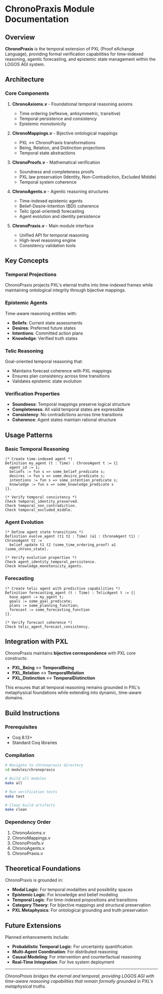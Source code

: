 # ChronoPraxis Module Documentation

## Overview

**ChronoPraxis** is the temporal extension of PXL (Proof eXchange Language), providing formal verification capabilities for time-indexed reasoning, agentic forecasting, and epistemic state management within the LOGOS AGI system.

## Architecture

### Core Components

1. **ChronoAxioms.v** - Foundational temporal reasoning axioms
   - Time ordering (reflexive, antisymmetric, transitive)
   - Temporal persistence and consistency
   - Epistemic monotonicity

2. **ChronoMappings.v** - Bijective ontological mappings
   - PXL ↔ ChronoPraxis transformations  
   - Being, Relation, and Distinction projections
   - Temporal state abstractions

3. **ChronoProofs.v** - Mathematical verification
   - Soundness and completeness proofs
   - PXL law preservation (Identity, Non-Contradiction, Excluded Middle)
   - Temporal system coherence

4. **ChronoAgents.v** - Agentic reasoning structures
   - Time-indexed epistemic agents
   - Belief-Desire-Intention (BDI) coherence  
   - Telic (goal-oriented) forecasting
   - Agent evolution and identity persistence

5. **ChronoPraxis.v** - Main module interface
   - Unified API for temporal reasoning
   - High-level reasoning engine
   - Consistency validation tools

## Key Concepts

### Temporal Projections
ChronoPraxis projects PXL's eternal truths into time-indexed frames while maintaining ontological integrity through bijective mappings.

### Epistemic Agents
Time-aware reasoning entities with:
- **Beliefs**: Current state assessments
- **Desires**: Preferred future states  
- **Intentions**: Committed action plans
- **Knowledge**: Verified truth states

### Telic Reasoning
Goal-oriented temporal reasoning that:
- Maintains forecast coherence with PXL mappings
- Ensures plan consistency across time transitions
- Validates epistemic state evolution

### Verification Properties
- **Soundness**: Temporal mappings preserve logical structure
- **Completeness**: All valid temporal states are expressible
- **Consistency**: No contradictions across time transitions
- **Coherence**: Agent states maintain rational structure

## Usage Patterns

### Basic Temporal Reasoning
```coq
(* Create time-indexed agent *)
Definition my_agent (t : Time) : ChronoAgent t := {|
  agent_id := 1;
  beliefs := fun s => some_belief_predicate s;
  desires := fun s => some_desire_predicate s;
  intentions := fun s => some_intention_predicate s;
  knowledge := fun s => some_knowledge_predicate s
|}.

(* Verify temporal consistency *)
Check temporal_identity_preserved.
Check temporal_non_contradiction.
Check temporal_excluded_middle.
```

### Agent Evolution
```coq
(* Define agent state transitions *)
Definition evolve_agent (t1 t2 : Time) (a1 : ChronoAgent t1) : ChronoAgent t2 :=
  belief_update t1 t2 (some_time_ordering_proof) a1 (some_chrono_state).

(* Verify evolution properties *)
Check agent_identity_temporal_persistence.
Check knowledge_monotonicity_agents.
```

### Forecasting
```coq
(* Create telic agent with predictive capabilities *)
Definition forecasting_agent (t : Time) : TelicAgent t := {|
  base_agent := my_agent t;
  goals := some_goal_predicate;
  plans := some_planning_function;
  forecast := some_forecasting_function
|}.

(* Verify forecast coherence *)
Check telic_agent_forecast_consistency.
```

## Integration with PXL

ChronoPraxis maintains **bijective correspondence** with PXL core constructs:

- **PXL_Being** ↔ **TemporalBeing**
- **PXL_Relation** ↔ **TemporalRelation**  
- **PXL_Distinction** ↔ **TemporalDistinction**

This ensures that all temporal reasoning remains grounded in PXL's metaphysical foundations while extending into dynamic, time-aware domains.

## Build Instructions

### Prerequisites
- Coq 8.13+ 
- Standard Coq libraries

### Compilation
```bash
# Navigate to chronopraxis directory
cd modules/chronopraxis

# Build all modules
make all

# Run verification tests
make test

# Clean build artifacts
make clean
```

### Dependency Order
1. ChronoAxioms.v
2. ChronoMappings.v  
3. ChronoProofs.v
4. ChronoAgents.v
5. ChronoPraxis.v

## Theoretical Foundations

ChronoPraxis is grounded in:
- **Modal Logic**: For temporal modalities and possibility spaces
- **Epistemic Logic**: For knowledge and belief modeling
- **Temporal Logic**: For time-indexed propositions and transitions
- **Category Theory**: For bijective mappings and structural preservation
- **PXL Metaphysics**: For ontological grounding and truth preservation

## Future Extensions

Planned enhancements include:
- **Probabilistic Temporal Logic**: For uncertainty quantification
- **Multi-Agent Coordination**: For distributed reasoning
- **Causal Modeling**: For intervention and counterfactual reasoning
- **Real-Time Integration**: For live system deployment

---

*ChronoPraxis bridges the eternal and temporal, providing LOGOS AGI with time-aware reasoning capabilities that remain formally grounded in PXL's metaphysical truths.*